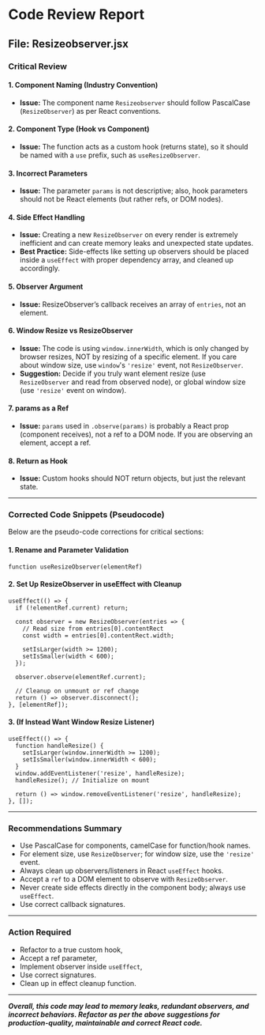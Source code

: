 # Code Review Report

## File: Resizeobserver.jsx

### Critical Review

#### 1. **Component Naming (Industry Convention)**
- **Issue:** The component name `Resizeobserver` should follow PascalCase (`ResizeObserver`) as per React conventions.

#### 2. **Component Type (Hook vs Component)**
- **Issue:** The function acts as a custom hook (returns state), so it should be named with a `use` prefix, such as `useResizeObserver`.

#### 3. **Incorrect Parameters**
- **Issue:** The parameter `params` is not descriptive; also, hook parameters should not be React elements (but rather refs, or DOM nodes).

#### 4. **Side Effect Handling**
- **Issue:** Creating a new `ResizeObserver` on every render is extremely inefficient and can create memory leaks and unexpected state updates.
- **Best Practice:** Side-effects like setting up observers should be placed inside a `useEffect` with proper dependency array, and cleaned up accordingly.

#### 5. **Observer Argument**
- **Issue:** ResizeObserver’s callback receives an array of `entries`, not an element.

#### 6. **Window Resize vs ResizeObserver**
- **Issue:** The code is using `window.innerWidth`, which is only changed by browser resizes, NOT by resizing of a specific element. If you care about window size, use `window`'s `'resize'` event, not `ResizeObserver`.
- **Suggestion:** Decide if you truly want element resize (use `ResizeObserver` and read from observed node), or global window size (use `'resize'` event on window).

#### 7. **params as a Ref**
- **Issue:** `params` used in `.observe(params)` is probably a React prop (component receives), not a ref to a DOM node. If you are observing an element, accept a ref.

#### 8. **Return as Hook**
- **Issue:** Custom hooks should NOT return objects, but just the relevant state.

---

### Corrected Code Snippets (Pseudocode)

Below are the pseudo-code corrections for critical sections:

#### **1. Rename and Parameter Validation**
```pseudo
function useResizeObserver(elementRef)
```

#### **2. Set Up ResizeObserver in useEffect with Cleanup**
```pseudo
useEffect(() => {
  if (!elementRef.current) return;

  const observer = new ResizeObserver(entries => {
    // Read size from entries[0].contentRect
    const width = entries[0].contentRect.width;

    setIsLarger(width >= 1200);
    setIsSmaller(width < 600);
  });

  observer.observe(elementRef.current);

  // Cleanup on unmount or ref change
  return () => observer.disconnect();
}, [elementRef]);
```

#### **3. (If Instead Want Window Resize Listener)**
```pseudo
useEffect(() => {
  function handleResize() {
    setIsLarger(window.innerWidth >= 1200);
    setIsSmaller(window.innerWidth < 600);
  }
  window.addEventListener('resize', handleResize);
  handleResize(); // Initialize on mount

  return () => window.removeEventListener('resize', handleResize);
}, []);
```

---

### **Recommendations Summary**

- Use PascalCase for components, camelCase for function/hook names.
- For element size, use `ResizeObserver`; for window size, use the `'resize'` event.
- Always clean up observers/listeners in React `useEffect` hooks.
- Accept a `ref` to a DOM element to observe with `ResizeObserver`.
- Never create side effects directly in the component body; always use `useEffect`.
- Use correct callback signatures.

---

### **Action Required**

- Refactor to a true custom hook,
- Accept a ref parameter,
- Implement observer inside `useEffect`,
- Use correct signatures.
- Clean up in effect cleanup function.

---

**_Overall, this code may lead to memory leaks, redundant observers, and incorrect behaviors. Refactor as per the above suggestions for production-quality, maintainable and correct React code._**